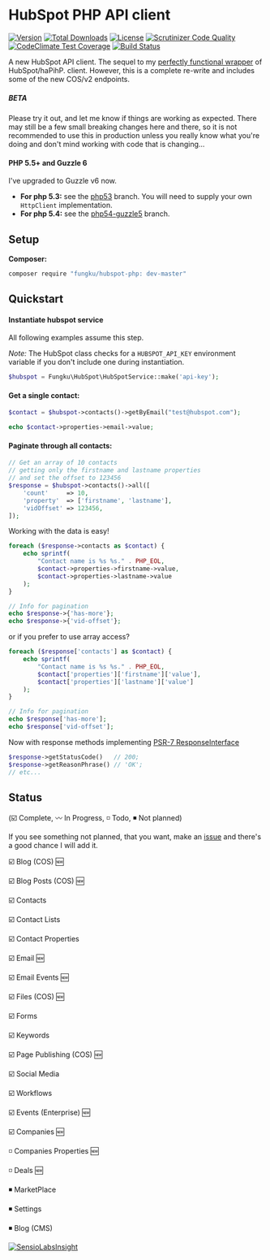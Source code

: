 # HubSpot PHP API client

[![Version](https://img.shields.io/packagist/v/fungku/hubspot-php.svg?style=flat-square)](https://packagist.org/packages/fungku/hubspot-php)
 [![Total Downloads](https://img.shields.io/packagist/dt/fungku/hubspot-php.svg?style=flat-square)](https://packagist.org/packages/fungku/hubspot-php)
 [![License](https://img.shields.io/packagist/l/fungku/hubspot-php.svg?style=flat-square)](https://packagist.org/packages/fungku/hubspot-php)
 [![Scrutinizer Code Quality](https://img.shields.io/scrutinizer/g/ryanwinchester/hubspot-php.svg?style=flat-square)](https://scrutinizer-ci.com/g/ryanwinchester/hubspot-php/?branch=master)
  [![CodeClimate Test Coverage](https://img.shields.io/codeclimate/coverage/github/ryanwinchester/hubspot-php.svg?style=flat-square)](https://codeclimate.com/github/ryanwinchester/hubspot-php/coverage)
 [![Build Status](https://img.shields.io/travis/ryanwinchester/hubspot-php.svg?style=flat-square)](https://travis-ci.org/ryanwinchester/hubspot-php)

A new HubSpot API client. The sequel to my [perfectly functional wrapper](https://github.com/fungku/hubspot) of HubSpot/haPihP.
client. However, this is a complete re-write and includes some of the new COS/v2 endpoints.

##### BETA

Please try it out, and let me know if things are working as expected. There may still be a few small breaking changes here and there, so it is not recommended to use this in production unless you really know what you're doing and don't mind working with code that is changing...


#### PHP 5.5+ and Guzzle 6

I've upgraded to Guzzle v6 now.

 - **For php 5.3:** see the [php53](https://github.com/ryanwinchester/hubspot-php/tree/php53) branch. You will need to supply your own `HttpClient` implementation.
 - **For php 5.4:** see the [php54-guzzle5](https://github.com/ryanwinchester/hubspot-php/tree/php54-guzzle5) branch.

## Setup

**Composer:**

```bash
composer require "fungku/hubspot-php: dev-master"
```

## Quickstart

#### Instantiate hubspot service

All following examples assume this step.

*Note:* The HubSpot class checks for a `HUBSPOT_API_KEY` environment variable if you don't include one during instantiation.

```php
$hubspot = Fungku\HubSpot\HubSpotService::make('api-key');
```

#### Get a single contact:

```php
$contact = $hubspot->contacts()->getByEmail("test@hubspot.com");

echo $contact->properties->email->value;
```

#### Paginate through all contacts:

```php
// Get an array of 10 contacts
// getting only the firstname and lastname properties
// and set the offset to 123456
$response = $hubspot->contacts()->all([
    'count'     => 10,
    'property'  => ['firstname', 'lastname'],
    'vidOffset' => 123456,
]);
```

Working with the data is easy!

```php
foreach ($response->contacts as $contact) {
    echo sprintf(
        "Contact name is %s %s." . PHP_EOL,
        $contact->properties->firstname->value,
        $contact->properties->lastname->value
    );
}

// Info for pagination
echo $response->{'has-more'};
echo $response->{'vid-offset'};
```

or if you prefer to use array access?

```php
foreach ($response['contacts'] as $contact) {
    echo sprintf(
        "Contact name is %s %s." . PHP_EOL,
        $contact['properties']['firstname']['value'],
        $contact['properties']['lastname']['value']
    );
}

// Info for pagination
echo $response['has-more'];
echo $response['vid-offset'];
```

Now with response methods implementing [PSR-7 ResponseInterface](https://github.com/php-fig/http-message/tree/master/src)

```php
$response->getStatusCode()   // 200;
$response->getReasonPhrase() // 'OK';
// etc...
```

## Status

(:ballot_box_with_check: Complete, :wavy_dash: In Progress, :white_medium_small_square: Todo, :black_medium_small_square: Not planned)

If you see something not planned, that you want, make an [issue](https://github.com/fungku/hubspot-php/issues) and there's a good chance I will add it.

:ballot_box_with_check: Blog (COS) :new:

:ballot_box_with_check: Blog Posts (COS) :new:

:ballot_box_with_check: Contacts

:ballot_box_with_check: Contact Lists

:ballot_box_with_check: Contact Properties

:ballot_box_with_check: Email :new:

:ballot_box_with_check: Email Events :new:

:ballot_box_with_check: Files (COS) :new:

:ballot_box_with_check: Forms

:ballot_box_with_check: Keywords

:ballot_box_with_check: Page Publishing (COS) :new:

:ballot_box_with_check: Social Media

:ballot_box_with_check: Workflows

:ballot_box_with_check: Events (Enterprise) :new:

:ballot_box_with_check: Companies :new:

:white_medium_small_square: Companies Properties :new:

:white_medium_small_square: Deals :new:

:black_medium_small_square: MarketPlace

:black_medium_small_square: Settings

:black_medium_small_square: Blog (CMS)

[![SensioLabsInsight](https://insight.sensiolabs.com/projects/32dd9bdd-1ace-455d-872e-17aac72ac8c1/big.png)](https://insight.sensiolabs.com/projects/32dd9bdd-1ace-455d-872e-17aac72ac8c1)
